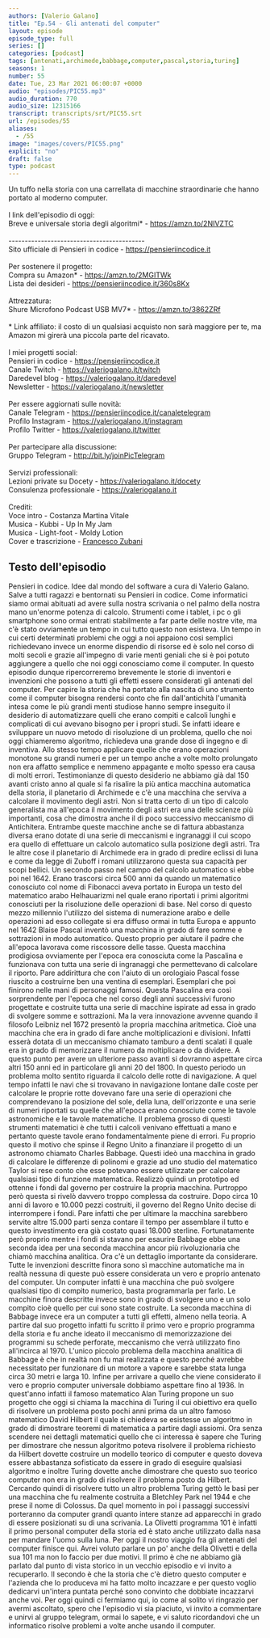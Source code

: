 ```yaml
---
authors: [Valerio Galano]
title: "Ep.54 - Gli antenati del computer"
layout: episode
episode_type: full
series: []
categories: [podcast]
tags: [antenati,archimede,babbage,computer,pascal,storia,turing]
seasons: 1
number: 55
date: Tue, 23 Mar 2021 06:00:07 +0000
audio: "episodes/PIC55.mp3"
audio_duration: 770
audio_size: 12315166
transcript: transcripts/srt/PIC55.srt
url: /episodes/55
aliases: 
  - /55
image: "images/covers/PIC55.png"
explicit: "no"
draft: false
type: podcast
---
```

Un tuffo nella storia con una carrellata di macchine straordinarie che hanno portato al moderno computer.<br /><br />I link dell'episodio di oggi: <br />Breve e universale storia degli algoritmi* - <a href="https://amzn.to/2NIVZTC" rel="noopener">https://amzn.to/2NIVZTC</a> <br /><br />------------------------------------------<br />Sito ufficiale di Pensieri in codice - <a href="https://pensieriincodice.it" rel="noopener">https://pensieriincodice.it</a> <br /><br />Per sostenere il progetto:<br />Compra su Amazon* - <a href="https://amzn.to/2MGITWk" rel="noopener">https://amzn.to/2MGITWk</a>  <br />Lista dei desideri - <a href="https://pensieriincodice.it/360s8Kx" rel="noopener">https://pensieriincodice.it/360s8Kx</a> <br /><br />Attrezzatura:<br />Shure Microfono Podcast USB MV7* - <a href="https://amzn.to/3862ZRf" rel="noopener">https://amzn.to/3862ZRf</a>  <br /><br />* Link affiliato: il costo di un qualsiasi acquisto non sarà maggiore per te, ma Amazon mi girerà una piccola parte del ricavato. <br /><br />I miei progetti social:<br />Pensieri in codice - <a href="https://pensieriincodice.it" rel="noopener">https://pensieriincodice.it</a> <br />Canale Twitch - <a href="https://valeriogalano.it/twitch" rel="noopener">https://valeriogalano.it/twitch</a> <br />Daredevel blog - <a href="https://valeriogalano.it/daredevel" rel="noopener">https://valeriogalano.it/daredevel</a> <br />Newsletter - <a href="https://valeriogalano.it/newsletter" rel="noopener">https://valeriogalano.it/newsletter</a> <br /><br />Per essere aggiornati sulle novità:<br />Canale Telegram - <a href="https://pensieriincodice.it/canaletelegram" rel="noopener">https://pensieriincodice.it/canaletelegram</a> <br />Profilo Instagram - <a href="https://valeriogalano.it/instagram" rel="noopener">https://valeriogalano.it/instagram</a> <br />Profilo Twitter - <a href="https://valeriogalano.it/twitter" rel="noopener">https://valeriogalano.it/twitter</a> <br /><br />Per partecipare alla discussione:<br />Gruppo Telegram - <a href="http://bit.ly/joinPicTelegram" rel="noopener">http://bit.ly/joinPicTelegram</a> <br /><br />Servizi professionali:<br />Lezioni private su Docety - <a href="https://valeriogalano.it/docety" rel="noopener">https://valeriogalano.it/docety</a> <br />Consulenza professionale - <a href="https://valeriogalano.it" rel="noopener">https://valeriogalano.it</a> <br /><br />Crediti:<br />Voce intro - Costanza Martina Vitale<br />Musica - Kubbi - Up In My Jam<br />Musica - Light-foot - Moldy Lotion<br />Cover e trascrizione - <a href="https://it.linkedin.com/in/francesco-zubani-5957081a6" rel="noopener">Francesco Zubani</a>

<!-- more -->

## Testo dell'episodio

Pensieri in codice. Idee dal mondo del software a cura di Valerio Galano.
Salve a tutti ragazzi e bentornati su Pensieri in codice. Come informatici siamo ormai abituati
ad avere sulla nostra scrivania o nel palmo della nostra mano un'enorme potenza di calcolo.
Strumenti come i tablet, i pc o gli smartphone sono ormai entrati stabilmente a far parte delle
nostre vite, ma c'è stato ovviamente un tempo in cui tutto questo non esisteva. Un tempo in cui
certi determinati problemi che oggi a noi appaiono così semplici richiedevano invece un enorme
dispendio di risorse ed è solo nel corso di molti secoli e grazie all'impegno di varie menti geniali
che si è poi potuto aggiungere a quello che noi oggi conosciamo come il computer. In questo
episodio dunque ripercorreremo brevemente le storie di inventori e invenzioni che possono
a tutti gli effetti essere considerati gli antenati del computer.
Per capire la storia che ha portato alla nascita di uno strumento come il computer
bisogna rendersi conto che fin dall'antichità l'umanità intesa come le più grandi menti
studiose hanno sempre inseguito il desiderio di automatizzare quelli che erano compiti e
calcoli lunghi e complicati di cui avevano bisogno per i propri studi. Se infatti ideare e sviluppare
un nuovo metodo di risoluzione di un problema, quello che noi oggi chiameremo algoritmo,
richiedeva una grande dose di ingegno e di inventiva. Allo stesso tempo applicare quelle
che erano operazioni monotone su grandi numeri e per un tempo anche a volte molto prolungato non
era affatto semplice e nemmeno appagante e molto spesso era causa di molti errori.
Testimonianze di questo desiderio ne abbiamo già dal 150 avanti cristo anno al quale si
fa risalire la più antica macchina automatica della storia, il planetario di Archimede e c'è
una macchina che serviva a calcolare il movimento degli astri. Non si tratta certo di un tipo di
calcolo generalista ma all'epoca il movimento degli astri era una delle scienze più importanti,
cosa che dimostra anche il di poco successivo meccanismo di Antichitera. Entrambe queste
macchine anche se di fattura abbastanza diversa erano dotate di una serie di meccanismi e ingranaggi
il cui scopo era quello di effettuare un calcolo automatico sulla posizione degli astri. Tra le
altre cose il planetario di Archimede era in grado di predire eclissi di luna e come da legge di
Zuboff i romani utilizzarono questa sua capacità per scopi bellici. Un secondo passo nel campo del
calcolo automatico si ebbe poi nel 1642. Erano trascorsi circa 500 anni da quando un matematico
conosciuto col nome di Fibonacci aveva portato in Europa un testo del matematico arabo Helhauarizmi
nel quale erano riportati i primi algoritmi conosciuti per la risoluzione delle operazioni
di base. Nel corso di questo mezzo millennio l'utilizzo del sistema di numerazione arabo
e delle operazioni ad esso collegate si era diffuso ormai in tutta Europa e appunto nel
1642 Blaise Pascal inventò una macchina in grado di fare somme e sottrazioni in modo automatico.
Questo proprio per aiutare il padre che all'epoca lavorava come riscossore delle tasse. Questa
macchina prodigiosa ovviamente per l'epoca era conosciuta come la Pascalina e funzionava con
tutta una serie di ingranaggi che permettevano di calcolare il riporto. Pare addirittura che con
l'aiuto di un orologiaio Pascal fosse riuscito a costruirne ben una ventina di esemplari. Esemplari
che poi finirono nelle mani di personaggi famosi. Questa Pascalina era così sorprendente per
l'epoca che nel corso degli anni successivi furono progettate e costruite tutta una serie
di macchine ispirate ad essa in grado di svolgere somme e sottrazioni. Ma la vera innovazione avvenne
quando il filosofo Leibniz nel 1672 presentò la propria macchina aritmetica. Cioè una macchina che
era in grado di fare anche moltiplicazioni e divisioni. Infatti esserà dotata di un meccanismo
chiamato tamburo a denti scalati il quale era in grado di memorizzare il numero da
moltiplicare o da dividere. A questo punto per avere un ulteriore passo avanti si dovranno
aspettare circa altri 150 anni ed in particolare gli anni 20 del 1800. In questo periodo un
problema molto sentito riguarda il calcolo delle rotte di navigazione. A quel tempo infatti le navi
che si trovavano in navigazione lontane dalle coste per calcolare le proprie rotte dovevano
fare una serie di operazioni che comprendevano la posizione del sole, della luna, dell'orizzonte e
una serie di numeri riportati su quelle che all'epoca erano conosciute come le tavole astronomiche e le
tavole matematiche. Il problema grosso di questi strumenti matematici è che tutti i calcoli venivano
effettuati a mano e pertanto queste tavole erano fondamentalmente piene di errori. Fu proprio questo
il motivo che spinse il Regno Unito a finanziare il progetto di un astronomo chiamato Charles
Babbage. Questi ideò una macchina in grado di calcolare le differenze di polinomi e grazie
ad uno studio del matematico Taylor si rese conto che esse potevano essere utilizzate per calcolare
qualsiasi tipo di funzione matematica. Realizzò quindi un prototipo ed ottenne i fondi dal governo
per costruire la propria macchina. Purtroppo però questa si rivelò davvero troppo complessa da
costruire. Dopo circa 10 anni di lavoro e 10.000 pezzi costruiti, il governo del Regno Unito decise
di interrompere i fondi. Pare infatti che per ultimare la macchina sarebbero servite altre
15.000 parti senza contare il tempo per assemblare il tutto e questo investimento era già costato
quasi 18.000 sterline. Fortunatamente però proprio mentre i fondi si stavano per esaurire Babbage
ebbe una seconda idea per una seconda macchina ancor più rivoluzionaria che chiamò macchina
analitica. Ora c'è un dettaglio importante da considerare. Tutte le invenzioni descritte finora
sono sì macchine automatiche ma in realtà nessuna di queste può essere considerata un vero e proprio
antenato del computer. Un computer infatti è una macchina che può svolgere qualsiasi tipo di
compito numerico, basta programmarla per farlo. Le macchine finora descritte invece sono in grado
di svolgere uno e un solo compito cioè quello per cui sono state costruite. La seconda macchina di
Babbage invece era un computer a tutti gli effetti, almeno nella teoria. A partire dal suo
progetto infatti fu scritto il primo vero e proprio programma della storia e fu anche ideato
il meccanismo di memorizzazione dei programmi su schede perforate, meccanismo che verrà utilizzato
fino all'incirca al 1970. L'unico piccolo problema della macchina analitica di Babbage è che in
realtà non fu mai realizzata e questo perché avrebbe necessitato per funzionare di un motore
a vapore e sarebbe stata lunga circa 30 metri e larga 10. Infine per arrivare a quello che viene
considerato il vero e proprio computer universale dobbiamo aspettare fino al 1936. In quest'anno
infatti il famoso matematico Alan Turing propone un suo progetto che oggi si chiama la macchina di
Turing il cui obiettivo era quello di risolvere un problema posto pochi anni prima da un altro
famoso matematico David Hilbert il quale si chiedeva se esistesse un algoritmo in grado
di dimostrare teoremi di matematica a partire dagli assiomi. Ora senza scendere nei dettagli
matematici quello che ci interessa è sapere che Turing per dimostrare che nessun algoritmo poteva
risolvere il problema richiesto da Hilbert dovette costruire un modello teorico di computer e questo
doveva essere abbastanza sofisticato da essere in grado di eseguire qualsiasi algoritmo e inoltre
Turing dovette anche dimostrare che questo suo teorico computer non era in grado di risolvere
il problema posto da Hilbert. Cercando quindi di risolvere tutto un altro problema Turing gettò
le basi per una macchina che fu realmente costruita a Bletchley Park nel 1944 e che
prese il nome di Colossus. Da quel momento in poi i passaggi successivi porteranno da computer grandi
quanto intere stanze ad apparecchi in grado di essere posizionati su di una scrivania. La Olivetti
programma 101 è infatti il primo personal computer della storia ed è stato anche utilizzato dalla
nasa per mandare l'uomo sulla luna. Per oggi il nostro viaggio fra gli antenati del computer
finisce qui. Avrei voluto parlare un po' anche della Olivetti e della sua 101 ma non lo faccio
per due motivi. Il primo è che ne abbiamo già parlato dal punto di vista storico in un vecchio
episodio e vi invito a recuperarlo. Il secondo è che la storia che c'è dietro questo computer e
l'azienda che lo produceva mi ha fatto molto incazzare e per questo voglio dedicarvi un'intera
puntata perché sono convinto che dobbiate incazzarvi anche voi. Per oggi quindi ci fermiamo
qui, io come al solito vi ringrazio per avermi ascoltato, spero che l'episodio vi sia piaciuto,
vi invito a commentare e unirvi al gruppo telegram, ormai lo sapete, e vi saluto
ricordandovi che un informatico risolve problemi a volte anche usando il computer.

